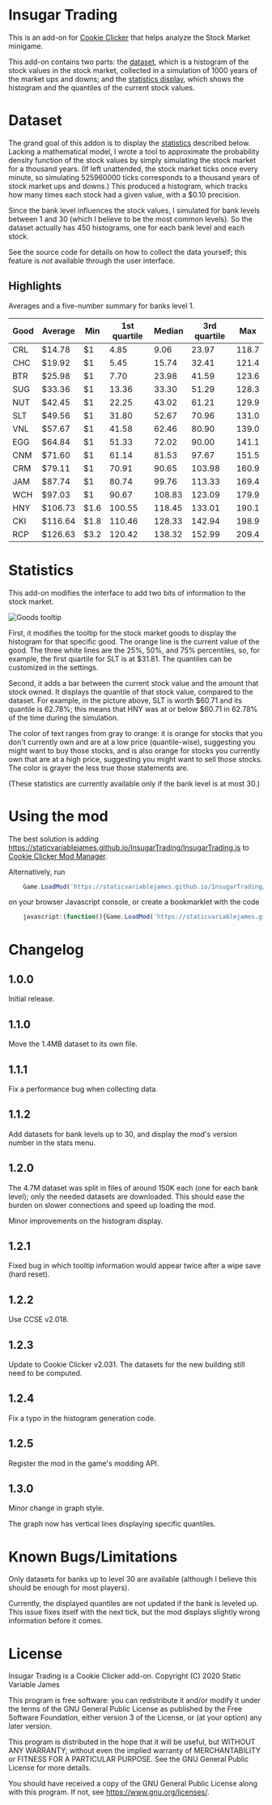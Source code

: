 Insugar Trading
===============

This is an add-on for [Cookie Clicker](https://orteil.dashnet.org/cookieclicker/)
that helps analyze the Stock Market minigame.

This add-on contains two parts:
the [dataset](#dataset), which is a histogram of the stock values in the stock market,
collected in a simulation of 1000 years of the market ups and downs;
and the [statistics display](#statistics),
which shows the histogram and the quantiles of the current stock values.


Dataset
=======

The grand goal of this addon is to display the [statistics](#statistics) described below.
Lacking a mathematical model,
I wrote a tool to approximate the probability density function of the stock values
by simply simulating the stock market for a thousand years.
(If left unattended, the stock market ticks once every minute,
so simulating 525960000 ticks corresponds to a thousand years of stock market ups and downs.)
This produced a histogram,
which tracks how many times each stock had a given value,
with a $0.10 precision.

Since the bank level influences the stock values,
I simulated for bank levels between 1 and 30
(which I believe to be the most common levels).
So the dataset actually has 450 histograms,
one for each bank level and each stock.

See the source code for details on how to collect the data yourself;
this feature is _not_ available through the user interface.

Highlights
----------

Averages and a five-number summary for banks level 1.

| Good | Average | Min  | 1st quartile | Median | 3rd quartile | Max   |
|------|---------|------|--------------|--------|--------------|-------|
| CRL  |  $14.78 | $1   |         4.85 |   9.06 |        23.97 | 118.7 |
| CHC  |  $19.92 | $1   |         5.45 |  15.74 |        32.41 | 121.4 |
| BTR  |  $25.98 | $1   |         7.70 |  23.98 |        41.59 | 123.6 |
| SUG  |  $33.36 | $1   |        13.36 |  33.30 |        51.29 | 128.3 |
| NUT  |  $42.45 | $1   |        22.25 |  43.02 |        61.21 | 129.9 |
| SLT  |  $49.56 | $1   |        31.80 |  52.67 |        70.96 | 131.0 |
| VNL  |  $57.67 | $1   |        41.58 |  62.46 |        80.90 | 139.0 |
| EGG  |  $64.84 | $1   |        51.33 |  72.02 |        90.00 | 141.1 |
| CNM  |  $71.60 | $1   |        61.14 |  81.53 |        97.67 | 151.5 |
| CRM  |  $79.11 | $1   |        70.91 |  90.65 |       103.98 | 160.9 |
| JAM  |  $87.74 | $1   |        80.74 |  99.76 |       113.33 | 169.4 |
| WCH  |  $97.03 | $1   |        90.67 | 108.83 |       123.09 | 179.9 |
| HNY  | $106.73 | $1.6 |       100.55 | 118.45 |       133.01 | 190.1 |
| CKI  | $116.64 | $1.8 |       110.46 | 128.33 |       142.94 | 198.9 |
| RCP  | $126.63 | $3.2 |       120.42 | 138.32 |       152.99 | 209.4 |


Statistics
==========

This add-on modifies the interface to add two bits of information to the stock market.

![Goods tooltip](tooltip.png)

First,
it modifies the tooltip for the stock market goods
to display the histogram for that specific good.
The orange line is the current value of the good.
The three white lines are the 25%, 50%, and 75% percentiles,
so, for example, the first quartile for SLT is at $31.81.
The quantiles can be customized in the settings.

Second,
it adds a bar between the current stock value and the amount that stock owned.
It displays the quantile of that stock value,
compared to the dataset.
For example,
in the picture above,
SLT is worth $60.71 and its quantile is 62.78%;
this means that HNY was at or below $60.71 in 62.78% of the time during the simulation.

The color of text ranges from gray to orange:
it is orange for stocks that you don't currently own and are at a low price (quantile-wise),
suggesting you might want to buy those stocks,
and is also orange for stocks you currently own that are at a high price,
suggesting you might want to sell those stocks.
The color is grayer the less true those statements are.

(These statistics are currently available only if the bank level is at most 30.)


Using the mod
=============

The best solution is adding
<https://staticvariablejames.github.io/InsugarTrading/InsugarTrading.js>
to [Cookie Clicker Mod Manager](https://github.com/klattmose/CookieClickerModManager).

Alternatively,
run
```javascript
    Game.LoadMod('https://staticvariablejames.github.io/InsugarTrading/InsugarTrading.js');
```
on your browser Javascript console,
or create a bookmarklet with the code
```javascript
    javascript:(function(){Game.LoadMod('https://staticvariablejames.github.io/InsugarTrading/InsugarTrading.js');}());
```


Changelog
=========

1.0.0
-----

Initial release.

1.1.0
-----

Move the 1.4MB dataset to its own file.

1.1.1
-----

Fix a performance bug when collecting data.

1.1.2
-----

Add datasets for bank levels up to 30,
and display the mod's version number in the stats menu.

1.2.0
-----

The 4.7M dataset was split in files of around 150K each
(one for each bank level);
only the needed datasets are downloaded.
This should ease the burden on slower connections and speed up loading the mod.

Minor improvements on the histogram display.

1.2.1
-----

Fixed bug in which tooltip information would appear twice
after a wipe save (hard reset).

1.2.2
-----

Use CCSE v2.018.

1.2.3
-----

Update to Cookie Clicker v2.031.
The datasets for the new building still need to be computed.

1.2.4
-----

Fix a typo in the histogram generation code.

1.2.5
-----

Register the mod in the game's modding API.

1.3.0
-----

Minor change in graph style.

The graph now has vertical lines displaying specific quantiles.


Known Bugs/Limitations
======================

Only datasets for banks up to level 30 are available
(although I believe this should be enough for most players).

Currently, the displayed quantiles are not updated if the bank is leveled up.
This issue fixes itself with the next tick,
but the mod displays slightly wrong information before it comes.


License
=======

Insugar Trading is a Cookie Clicker add-on.
Copyright (C) 2020 Static Variable James

This program is free software: you can redistribute it and/or modify
it under the terms of the GNU General Public License as published by
the Free Software Foundation, either version 3 of the License, or
(at your option) any later version.

This program is distributed in the hope that it will be useful,
but WITHOUT ANY WARRANTY; without even the implied warranty of
MERCHANTABILITY or FITNESS FOR A PARTICULAR PURPOSE. See the
GNU General Public License for more details.

You should have received a copy of the GNU General Public License
along with this program. If not, see <https://www.gnu.org/licenses/>.
